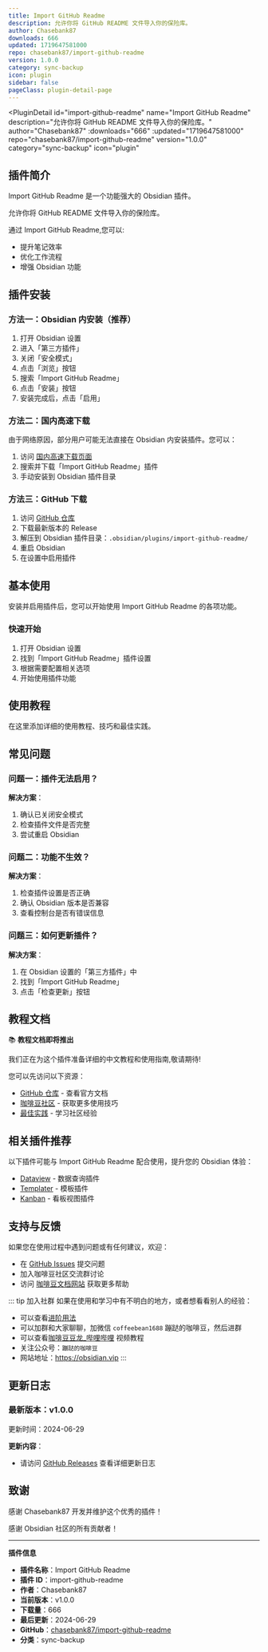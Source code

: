 ```yaml
---
title: Import GitHub Readme
description: 允许你将 GitHub README 文件导入你的保险库。
author: Chasebank87
downloads: 666
updated: 1719647581000
repo: chasebank87/import-github-readme
version: 1.0.0
category: sync-backup
icon: plugin
sidebar: false
pageClass: plugin-detail-page
---
```


<PluginDetail
  id="import-github-readme"
  name="Import GitHub Readme"
  description="允许你将 GitHub README 文件导入你的保险库。"
  author="Chasebank87"
  :downloads="666"
  :updated="1719647581000"
  repo="chasebank87/import-github-readme"
  version="1.0.0"
  category="sync-backup"
  icon="plugin"
>

<!-- AUTO_GENERATED_START -->
## 插件简介

Import GitHub Readme 是一个功能强大的 Obsidian 插件。

允许你将 GitHub README 文件导入你的保险库。

通过 Import GitHub Readme,您可以:

- 提升笔记效率
- 优化工作流程
- 增强 Obsidian 功能

<!-- AUTO_GENERATED_END -->

<!-- AUTO_GENERATED_START -->
## 插件安装

### 方法一：Obsidian 内安装（推荐）

1. 打开 Obsidian 设置
2. 进入「第三方插件」
3. 关闭「安全模式」
4. 点击「浏览」按钮
5. 搜索「Import GitHub Readme」
6. 点击「安装」按钮
7. 安装完成后，点击「启用」

### 方法二：国内高速下载

由于网络原因，部分用户可能无法直接在 Obsidian 内安装插件。您可以：

1. 访问 [国内高速下载页面](/zh/documentation/obsidian-plugins-download.html)
2. 搜索并下载「Import GitHub Readme」插件
3. 手动安装到 Obsidian 插件目录

### 方法三：GitHub 下载

1. 访问 [GitHub 仓库](https://github.com/chasebank87/import-github-readme)
2. 下载最新版本的 Release
3. 解压到 Obsidian 插件目录：`.obsidian/plugins/import-github-readme/`
4. 重启 Obsidian
5. 在设置中启用插件

## 基本使用

安装并启用插件后，您可以开始使用 Import GitHub Readme 的各项功能。

### 快速开始

1. 打开 Obsidian 设置
2. 找到「Import GitHub Readme」插件设置
3. 根据需要配置相关选项
4. 开始使用插件功能

<!-- AUTO_GENERATED_END -->

<!-- CUSTOM_CONTENT_START:tutorial -->
## 使用教程

在这里添加详细的使用教程、技巧和最佳实践。

<!-- CUSTOM_CONTENT_END:tutorial -->

<!-- SHARED_CONTENT_START -->
## 常见问题

### 问题一：插件无法启用？

**解决方案**：
1. 确认已关闭安全模式
2. 检查插件文件是否完整
3. 尝试重启 Obsidian

### 问题二：功能不生效？

**解决方案**：
1. 检查插件设置是否正确
2. 确认 Obsidian 版本是否兼容
3. 查看控制台是否有错误信息

### 问题三：如何更新插件？

**解决方案**：
1. 在 Obsidian 设置的「第三方插件」中
2. 找到「Import GitHub Readme」
3. 点击「检查更新」按钮

## 教程文档

📚 **教程文档即将推出**

我们正在为这个插件准备详细的中文教程和使用指南,敬请期待!

您可以先访问以下资源：
- [GitHub 仓库](https://github.com/chasebank87/import-github-readme) - 查看官方文档
- [咖啡豆社区](/zh/bases/) - 获取更多使用技巧
- [最佳实践](/zh/best-practices/) - 学习社区经验

## 相关插件推荐

以下插件可能与 Import GitHub Readme 配合使用，提升您的 Obsidian 体验：

- [Dataview](/zh/plugins/dataview.html) - 数据查询插件
- [Templater](/zh/plugins/templater-obsidian.html) - 模板插件
- [Kanban](/zh/plugins/obsidian-kanban.html) - 看板视图插件

## 支持与反馈

如果您在使用过程中遇到问题或有任何建议，欢迎：

- 在 [GitHub Issues](https://github.com/chasebank87/import-github-readme/issues) 提交问题
- 加入咖啡豆社区交流群讨论
- 访问 [咖啡豆文档网站](https://obsidian.vip) 获取更多帮助

::: tip 加入社群
如果在使用和学习中有不明白的地方，或者想看看别人的经验：
- 可以查看[进阶用法](/zh/advanced)
- 可以加群和大家聊聊，加微信 `coffeebean1688` 蹦跶的咖啡豆，然后进群
- 可以查看[咖啡豆豆龙_哔哩哔哩](https://space.bilibili.com/618777356) 视频教程
- 关注公众号：`蹦跶的咖啡豆`
- 网站地址：https://obsidian.vip
:::
<!-- SHARED_CONTENT_END -->

<!-- AUTO_GENERATED_START -->
## 更新日志

### 最新版本：v1.0.0

更新时间：2024-06-29

**更新内容**：
- 请访问 [GitHub Releases](https://github.com/chasebank87/import-github-readme/releases) 查看详细更新日志

## 致谢

感谢 Chasebank87 开发并维护这个优秀的插件！

感谢 Obsidian 社区的所有贡献者！

---

**插件信息**
- **插件名称**：Import GitHub Readme
- **插件 ID**：import-github-readme
- **作者**：Chasebank87
- **当前版本**：v1.0.0
- **下载量**：666
- **最后更新**：2024-06-29
- **GitHub**：[chasebank87/import-github-readme](https://github.com/chasebank87/import-github-readme)
- **分类**：sync-backup
<!-- AUTO_GENERATED_END -->

</PluginDetail>

